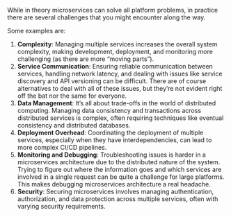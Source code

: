 While in theory microservices can solve all platform problems, in practice there are several challenges that you might encounter along the way. 

Some examples are:

1. **Complexity**: Managing multiple services increases the overall system complexity, making development, deployment, and monitoring more challenging (as there are more “moving parts”).
2. **Service Communication**: Ensuring reliable communication between services, handling network latency, and dealing with issues like service discovery and API versioning can be difficult. There are of course alternatives to deal with all of these issues, but they’re not evident right off the bat nor the same for everyone.
3. **Data Management**: It’s all about trade-offs in the world of distributed computing. Managing data consistency and transactions across distributed services is complex, often requiring techniques like eventual consistency and distributed databases. 
4. **Deployment Overhead**: Coordinating the deployment of multiple services, especially when they have interdependencies, can lead to more complex CI/CD pipelines.
5. **Monitoring and Debugging**: Troubleshooting issues is harder in a microservices architecture due to the distributed nature of the system. Trying to figure out where the information goes and which services are involved in a single request can be quite a challenge for large platforms. This makes debugging microservices architecture a real headache.
6. **Security**: Securing microservices involves managing authentication, authorization, and data protection across multiple services, often with varying security requirements.